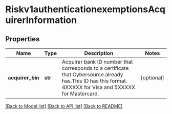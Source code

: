 # Riskv1authenticationexemptionsAcquirerInformation

## Properties
Name | Type | Description | Notes
------------ | ------------- | ------------- | -------------
**acquirer_bin** | **str** | Acquirer bank ID number that  corresponds to a certificate that Cybersource already has.This ID has this format. 4XXXXX for Visa and 5XXXXX for Mastercard.  | [optional] 

[[Back to Model list]](../README.md#documentation-for-models) [[Back to API list]](../README.md#documentation-for-api-endpoints) [[Back to README]](../README.md)


